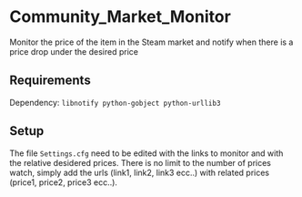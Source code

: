 Community_Market_Monitor
======

Monitor the price of the item in the Steam market and notify when there is a price drop under the desired price

Requirements
------

Dependency: `libnotify python-gobject python-urllib3`

Setup
------

The file `Settings.cfg` need to be edited with the links to monitor and with the relative desidered prices.
There is no limit to the number of prices watch, simply add the urls (link1, link2, link3 ecc..) with related prices (price1, price2, price3 ecc..).
